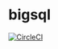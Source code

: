 # bigsql

[![CircleCI](https://circleci.com/gh/anujjamwal/bigsql.svg?style=svg)](https://circleci.com/gh/anujjamwal/bigsql)
